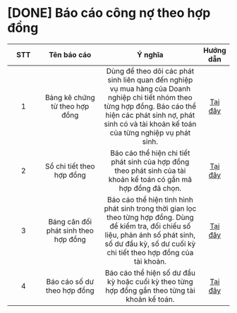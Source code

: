 # \[DONE] Báo cáo công nợ theo hợp đồng

<table><thead><tr><th width="83" align="center">STT</th><th width="199" align="center">Tên báo cáo</th><th width="372" align="center">Ý nghĩa</th><th align="center">Hướng dẫn</th></tr></thead><tbody><tr><td align="center">1</td><td align="center">Bảng kê chứng từ theo hợp đồng</td><td align="center">Dùng để theo dõi các phát sinh liên quan đến nghiệp vụ mua hàng của Doanh nghiệp chi tiết nhóm theo từng hợp đồng. Báo cáo thể hiện các phát sinh nợ, phát sinh có và tài khoản kế toán của từng nghiệp vụ phát sinh.</td><td align="center"><a href="../../../mua-hang/mua-hang-theo-hop-dong/done-bao-cao-cong-no-theo-hop-dong/bang-ke-chung-tu-theo-hop-dong.md">Tại đây</a></td></tr><tr><td align="center">2</td><td align="center">Sổ chi tiết theo hợp đồng</td><td align="center">Báo cáo thể hiện chi tiết phát sinh của hợp đồng theo phát sinh của tài khoản kế toán có gắn mã hợp đồng đã chọn.</td><td align="center"><a href="../../../mua-hang/mua-hang-theo-hop-dong/done-bao-cao-cong-no-theo-hop-dong/so-chi-tiet-theo-hop-dong.md">Tại đây</a></td></tr><tr><td align="center">3</td><td align="center">Bảng cân đối phát sinh theo hợp đồng</td><td align="center">Báo cáo thể hiện tình hình phát sinh trong thời gian lọc theo từng hợp đồng. Dùng để kiểm tra, đối chiếu số liệu, phản ánh số phát sinh, số dư đầu kỳ, số dư cuối kỳ chi tiết theo hợp đồng của tài khoản.</td><td align="center"><a href="../../../mua-hang/mua-hang-theo-hop-dong/done-bao-cao-cong-no-theo-hop-dong/bang-can-doi-phat-sinh-theo-hop-dong.md">Tại đây</a></td></tr><tr><td align="center">4</td><td align="center">Báo cáo số dư theo hợp đồng</td><td align="center">Báo cáo thể hiện số dư đầu kỳ hoặc cuối kỳ theo từng hợp đồng gắn theo từng tài khoản kế toán.</td><td align="center"><a href="../../../mua-hang/mua-hang-theo-hop-dong/done-bao-cao-cong-no-theo-hop-dong/bao-cao-so-du-theo-hop-dong.md">Tại đây</a></td></tr></tbody></table>

